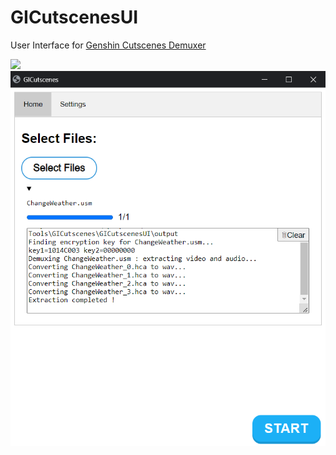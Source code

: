 # GICutscenesUI

User Interface for [Genshin Cutscenes Demuxer](https://github.com/ToaHartor/GI-cutscenes)

<img src="https://shields.io/badge/version-v0.0.1-blue">

<img src="github/images/main.png" height="600px">
